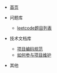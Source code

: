 * [首页](/)

* 问题库
  * [leetcode题目列表](/questionlist/numberlist.md)

* 技术文档库
  * [项目编码规范](/codestandard.md)
  * [如何参与项目维护](/contributor-guide.md)

* 其他